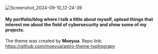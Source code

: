 ![Screenshot_2024-09-10_12-24-39](https://github.com/user-attachments/assets/11ba4a85-b706-446c-b0ab-95abb6432109)

#### My portfolio/blog where I talk a little about myself, upload things that interest me about the field of cybersecurity and show some of my projects.

The theme was created by **Moeyua**.
Repo link: https://github.com/moeyua/astro-theme-typhograpy
